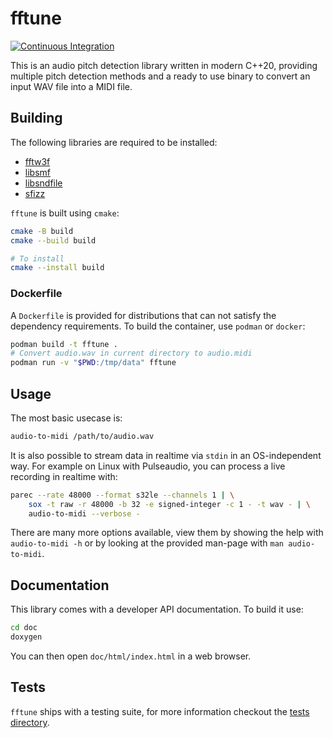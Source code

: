 # fftune

[![Continuous Integration](https://github.com/fftune/fftune/actions/workflows/ci.yml/badge.svg)](https://github.com/fftune/fftune/actions/workflows/ci.yml)

This is an audio pitch detection library written in modern C++20, providing multiple pitch detection methods and a ready to use binary to convert an input WAV file into a MIDI file.

## Building

The following libraries are required to be installed:
- [fftw3f](https://www.fftw.org/)
- [libsmf](http://libsmf.sourceforge.net/)
- [libsndfile](https://github.com/libsndfile/libsndfile)
- [sfizz](https://github.com/sfztools/sfizz)

`fftune` is built using `cmake`:

```bash
cmake -B build
cmake --build build

# To install
cmake --install build
```

### Dockerfile

A `Dockerfile` is provided for distributions that can not satisfy the dependency requirements.
To build the container, use `podman` or `docker`:

```bash
podman build -t fftune .
# Convert audio.wav in current directory to audio.midi
podman run -v "$PWD:/tmp/data" fftune
```

## Usage

The most basic usecase is:

```bash
audio-to-midi /path/to/audio.wav
```

It is also possible to stream data in realtime via `stdin` in an OS-independent way.
For example on Linux with Pulseaudio, you can process a live recording in realtime with:
```bash
parec --rate 48000 --format s32le --channels 1 | \
	sox -t raw -r 48000 -b 32 -e signed-integer -c 1 - -t wav - | \
	audio-to-midi --verbose -
```

There are many more options available, view them by showing the help with `audio-to-midi -h` or by looking at the provided man-page with `man audio-to-midi`.

## Documentation

This library comes with a developer API documentation. To build it use:

```bash
cd doc
doxygen
```

You can then open `doc/html/index.html` in a web browser.

## Tests

`fftune` ships with a testing suite, for more information checkout the [tests directory](tests/README.md).
